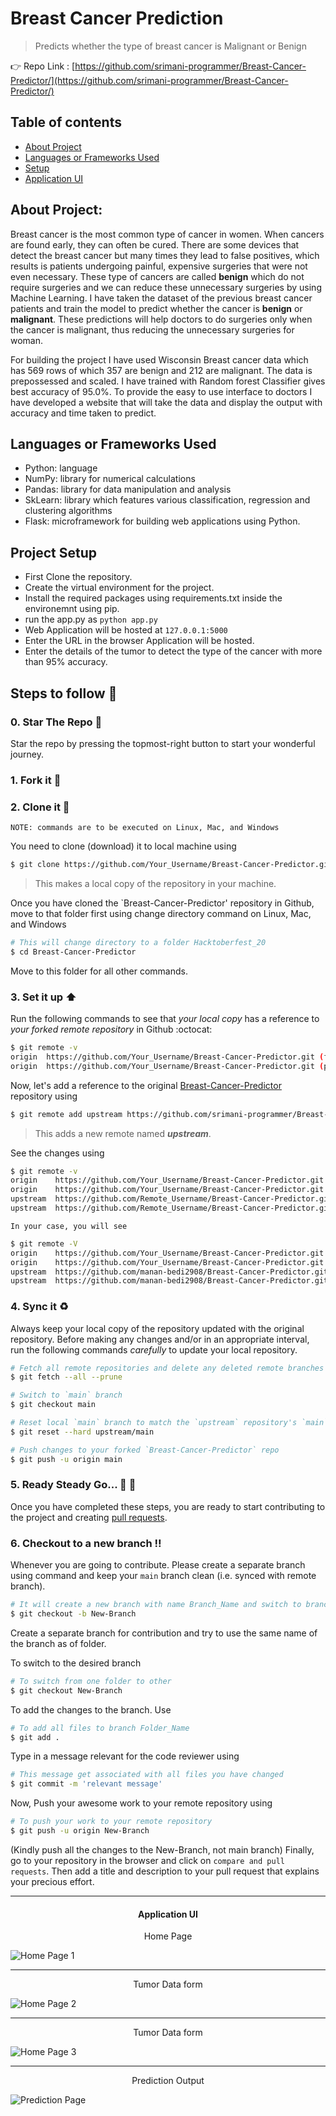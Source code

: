 # Breast Cancer Prediction
> Predicts whether the type of breast cancer is Malignant or Benign

:point_right: Repo Link : [https://github.com/srimani-programmer/Breast-Cancer-Predictor/](https://github.com/srimani-programmer/Breast-Cancer-Predictor/)

## Table of contents
* [About Project](#about-project)
* [Languages or Frameworks Used](#languages-or-frameworks-used)
* [Setup](#project-setup)
* [Application UI](#Application-ui)

## About Project:

Breast cancer is the most common type of cancer in women. When cancers are found early, they can often be cured. 
There are some devices that detect the breast cancer but many times they lead to false positives, which results 
is patients undergoing painful, expensive surgeries that were not even necessary. These type of cancers are called 
**benign** which do not require surgeries and we can reduce these unnecessary surgeries by using Machine Learning. 
I have taken the dataset of the previous breast cancer patients and train the model to predict whether the cancer is **benign** or **malignant**. These predictions will help doctors to do surgeries only when the cancer is malignant, thus reducing the unnecessary surgeries for woman. 

For building the project I have used Wisconsin Breast cancer data which has 569 rows of which 357 are benign and 212 are malignant. 
The data is prepossessed and scaled. I have trained with Random forest Classifier gives best accuracy of 95.0%. To provide the easy to use interface to doctors I have developed a website that will take the data and display the output with accuracy and time taken to predict.


## Languages or Frameworks Used 

  * Python: language
  * NumPy: library for numerical calculations
  * Pandas: library for data manipulation and analysis
  * SkLearn: library which features various classification, regression and clustering algorithms
  * Flask: microframework for building web applications using Python.
  
## Project Setup
  
  * First Clone the repository.
  * Create the virtual environment for the project.
  * Install the required packages using requirements.txt inside the environemnt using pip.
  * run the app.py as `python app.py`
  * Web Application will be hosted at  `127.0.0.1:5000`
  * Enter the URL in the browser Application will be hosted.
  * Enter the details of the tumor to detect the type of the cancer with more than 95% accuracy.

## Steps to follow :scroll:

### 0. Star The Repo :star2:

Star the repo by pressing the topmost-right button to start your wonderful journey.


### 1. Fork it :fork_and_knife:


### 2. Clone it :busts_in_silhouette:

`NOTE: commands are to be executed on Linux, Mac, and Windows`

You need to clone (download) it to local machine using

```sh
$ git clone https://github.com/Your_Username/Breast-Cancer-Predictor.git
```

> This makes a local copy of the repository in your machine.

Once you have cloned the `Breast-Cancer-Predictor' repository in Github, move to that folder first using change directory command on Linux, Mac, and Windows
```sh
# This will change directory to a folder Hacktoberfest_20
$ cd Breast-Cancer-Predictor
```

Move to this folder for all other commands.

### 3. Set it up :arrow_up:

Run the following commands to see that *your local copy* has a reference to *your forked remote repository* in Github :octocat:

```sh
$ git remote -v
origin  https://github.com/Your_Username/Breast-Cancer-Predictor.git (fetch)
origin  https://github.com/Your_Username/Breast-Cancer-Predictor.git (push)
```

Now, let's add a reference to the original [Breast-Cancer-Predictor](https://github.com/srimani-programmer/Breast-Cancer-Predictor/) repository using

```sh
$ git remote add upstream https://github.com/srimani-programmer/Breast-Cancer-Predictor.git
```

> This adds a new remote named ***upstream***.

See the changes using

```sh
$ git remote -v
origin    https://github.com/Your_Username/Breast-Cancer-Predictor.git (fetch)
origin    https://github.com/Your_Username/Breast-Cancer-Predictor.git (push)
upstream  https://github.com/Remote_Username/Breast-Cancer-Predictor.git (fetch)
upstream  https://github.com/Remote_Username/Breast-Cancer-Predictor.git (push)
```
`In your case, you will see`
```sh
$ git remote -V
origin    https://github.com/Your_Username/Breast-Cancer-Predictor.git (fetch)
origin    https://github.com/Your_Username/Breast-Cancer-Predictor.git (push)
upstream  https://github.com/manan-bedi2908/Breast-Cancer-Predictor.git (fetch)
upstream  https://github.com/manan-bedi2908/Breast-Cancer-Predictor.git (push)
```

### 4. Sync it :recycle:

Always keep your local copy of the repository updated with the original repository.
Before making any changes and/or in an appropriate interval, run the following commands *carefully* to update your local repository.

```sh
# Fetch all remote repositories and delete any deleted remote branches
$ git fetch --all --prune

# Switch to `main` branch
$ git checkout main

# Reset local `main` branch to match the `upstream` repository's `main` branch
$ git reset --hard upstream/main

# Push changes to your forked `Breast-Cancer-Predictor` repo
$ git push -u origin main
```

### 5. Ready Steady Go... :turtle: :rabbit2:

Once you have completed these steps, you are ready to start contributing to the project and creating [pull requests](https://github.com/srimani-programmer/Breast-Cancer-Predictor/pulls).

### 6. Checkout to a new branch :bangbang:

Whenever you are going to contribute. Please create a separate branch using command and keep your `main` branch clean (i.e. synced with remote branch).

```sh
# It will create a new branch with name Branch_Name and switch to branch Folder_Name
$ git checkout -b New-Branch
```

Create a separate branch for contribution and try to use the same name of the branch as of folder.

To switch to the desired branch

```sh
# To switch from one folder to other
$ git checkout New-Branch
```

To add the changes to the branch. Use

```sh
# To add all files to branch Folder_Name
$ git add .
```

Type in a message relevant for the code reviewer using

```sh
# This message get associated with all files you have changed
$ git commit -m 'relevant message'
```

Now, Push your awesome work to your remote repository using

```sh
# To push your work to your remote repository
$ git push -u origin New-Branch
```


(Kindly push all the changes to the New-Branch, not main branch)
Finally, go to your repository in the browser and click on `compare and pull requests`.
Then add a title and description to your pull request that explains your precious effort.






*****

<div align="center">
<h4>Application UI</h4>
</div>

<div align="center">
<p>Home Page</p>
</div>

![Home Page 1](static/images/homepage1.png)

***** 

<div align="center">
<p>Tumor Data form</p>
</div>

![Home Page 2](static/images/HomePage2.png)

*****
<div align="center">
<p>Tumor Data form</p>
</div>

![Home Page 3](static/images/homepage3.png)

***
<div align="center">
<p>Prediction Output</p>
</div>

![Prediction Page](static/images/predict.png)
